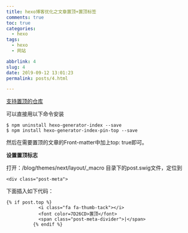 ```yaml
---
title: hexo博客优化之文章置顶+置顶标签
comments: true
toc: true
categories:
  - hexo
tags:
  - hexo
  - 网站

abbrlink: 4
slug: 4
date: 20l9-09-12 13:01:23
permalink: posts/4.html

---
```

[支持置顶的仓库](https://github.com/netcan/hexo-generator-index-pin-top)

可以直接用以下命令安装

```
$ npm uninstall hexo-generator-index --save
$ npm install hexo-generator-index-pin-top --save
```
然后在需要置顶的文章的Front-matter中加上top: true即可。
<!-- more -->
**设置置顶标志**

打开：/blog/themes/next/layout/_macro 目录下的post.swig文件，定位到

```
<div class="post-meta">
```
下面插入如下代码：

```
{% if post.top %}
            <i class="fa fa-thumb-tack"></i>
            <font color=7D26CD>置顶</font>
            <span class="post-meta-divider">|</span>
          {% endif %}

```



